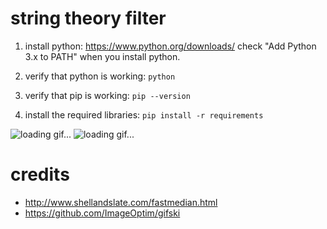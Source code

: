 # string theory filter

1. install python:
	https://www.python.org/downloads/
	check "Add Python 3.x to PATH" when you install python.

2. verify that python is working:
	`python`

3. verify that pip is working:
	`pip --version`

4. install the required libraries:
	`pip install -r requirements`

![loading gif...](https://github.com/mynvs/string_theory_filter/blob/images/image.gif?raw=true)
![loading gif...](https://github.com/mynvs/string_theory_filter/blob/images/image2.gif?raw=true)

# credits
- http://www.shellandslate.com/fastmedian.html
- https://github.com/ImageOptim/gifski

